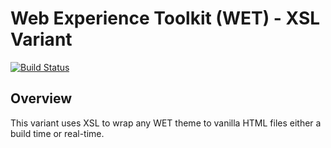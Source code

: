 # Web Experience Toolkit (WET) - XSL Variant

[![Build Status](https://travis-ci.org/wet-boew/wet-boew-xsl.png?branch=master)](https://travis-ci.org/wet-boew/wet-boew-xsl)

## Overview

This variant uses XSL to wrap any WET theme to vanilla HTML files either a build time or real-time.
